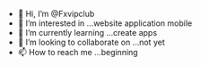 - 👋 Hi, I’m @Fxvipclub
- 👀 I’m interested in ...website application mobile 
- 🌱 I’m currently learning ...create apps
- 💞️ I’m looking to collaborate on ...not yet
- 📫 How to reach me ...beginning 

<!---
Fxvipclub/Fxvipclub is a ✨ special ✨ repository because its `README.md` (this file) appears on your GitHub profile.
You can click the Preview link to take a look at your changes.
--->
